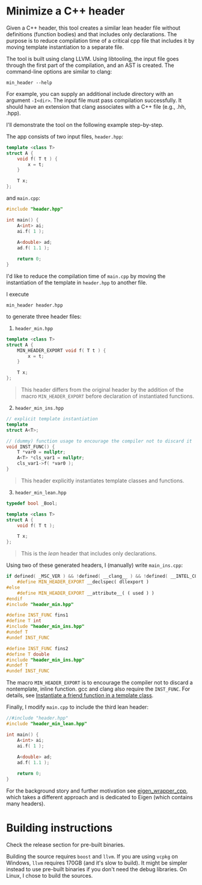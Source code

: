 
# Minimize a C++ header
Given a C++ header, this tool creates a similar lean header file without definitions (function bodies) and that includes only declarations.
The purpose is to reduce compilation time of a critical cpp file that includes it by moving template instantiation to a separate file.

The tool is built using clang LLVM. Using libtooling, the input file goes through the first part of the compilation, and an AST is created.
The command-line options are similar to clang:

`min_header --help`

For example, you can supply an additional include directory with an argument `-I<dir>`.
The input file must pass compilation successfully.
It should have an extension that clang associates with a C++ file (e.g., .hh, .hpp).

I'll demonstrate the tool on the following example step-by-step.

The app consists of two input files, `header.hpp`:

```cpp
template <class T>
struct A {
    void f( T t ) {
        x = t;
    }

    T x;
};
```

and `main.cpp`:

```cpp
#include "header.hpp"

int main() {
    A<int> ai;
    ai.f( 1 );
    
    A<double> ad;
    ad.f( 1.1 );

    return 0;
}
```

I'd like to reduce the compilation time of `main.cpp` by moving the instantiation of the template in `header.hpp` to another file.

I execute

`min_header header.hpp` 

to generate three header files:

1. `header_min.hpp`

```cpp
template <class T>
struct A {
    MIN_HEADER_EXPORT void f( T t ) {
        x = t;
    }

    T x;
};
```

> This header differs from the original header by the addition of the macro `MIN_HEADER_EXPORT` before declaration of instantiated functions.

2. `header_min_ins.hpp`

```cpp
// explicit template instantiation
template
struct A<T>;

// (dummy) function usage to encourage the compiler not to discard it
void INST_FUNC() {
    T *var0 = nullptr;
    A<T> *cls_var1 = nullptr;
    cls_var1->f( *var0 );
}
```

> This header explicitly instantiates template classes and functions.

3. `header_min_lean.hpp`

```cpp
typedef bool _Bool;

template <class T>
struct A {
    void f( T t );

    T x;
};
```

> This is the _lean_ header that includes only declarations.

Using two of these generated headers, I (manually) write `main_ins.cpp`:

```cpp
if defined( _MSC_VER ) && !defined( __clang__ ) && !defined( __INTEL_COMPILER )
    #define MIN_HEADER_EXPORT __declspec( dllexport )
#else
    #define MIN_HEADER_EXPORT __attribute__( ( used ) )
#endif
#include "header_min.hpp"

#define INST_FUNC fins1
#define T int
#include "header_min_ins.hpp"
#undef T
#undef INST_FUNC

#define INST_FUNC fins2
#define T double
#include "header_min_ins.hpp"
#undef T
#undef INST_FUNC
```

The macro `MIN_HEADER_EXPORT` is to encourage the compiler not to discard a nontemplate, inline function. gcc and clang also require the `INST_FUNC`. For details, see [Instantiate a friend function in a template class](https://stackoverflow.com/questions/79063965/instantiate-a-friend-function-in-a-template-class).

Finally, I modify `main.cpp` to include the third lean header:

```cpp
//#include "header.hpp"
#include "header_min_lean.hpp"

int main() {
    A<int> ai;
    ai.f( 1 );
    
    A<double> ad;
    ad.f( 1.1 );

    return 0;
}
```

For the background story and further motivation see [eigen_wrapper_cpp](https://github.com/zoharl3/eigen_wrapper_cpp), which takes a different approach and is dedicated to Eigen (which contains many headers).


# Building instructions

Check the release section for pre-built binaries.

Building the source requires `boost` and `llvm`.
If you are using `vcpkg` on Windows, `llvm` requires 170GB (and it's slow to build). It might be simpler instead to use pre-built binaries if you don't need the debug libraries.
On Linux, I chose to build the sources.



